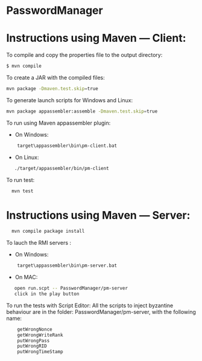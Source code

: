 # PasswordManager

# Instructions using Maven — Client:

To compile and copy the properties file to the output directory:
```sh
$ mvn compile
```

To create a JAR with the compiled files:
```sh
mvn package -Dmaven.test.skip=true
```
To generate launch scripts for Windows and Linux:
```sh
mvn package appassembler:assemble -Dmaven.test.skip=true
```

To run using Maven appassembler plugin:
  - On Windows:

  ```sh
      target\appassembler\bin\pm-client.bat
  ```

  - On Linux:

  ```sh
     ./target/appassembler/bin/pm-client
  ```

To run test:
```sh
  mvn test
```
  
# Instructions using Maven — Server:


```sh
  mvn compile package install 
```

To lauch the RMI servers :

  - On Windows:

```sh
    target\appassembler\bin\pm-server.bat 
```

  - On MAC:

  ```sh
     open run.scpt -- PasswordManager/pm-server
     click in the play button
  ```

To run the tests with Script Editor:
    All the scripts to inject byzantine behaviour are in the folder: PasswordManager/pm-server, with the following name:

```sh
    getWrongNonce
    getWrongWriteRank
    putWrongPass
    putWrongRID
    putWrongTimeStamp
```
